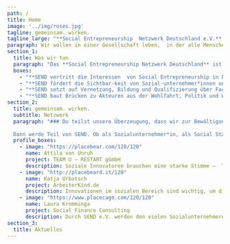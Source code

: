 ```yaml
---
path: /
title: Home
image: '../img/roses.jpg'
tagline: gemeinsam. wirken.
tagline_large: "**Social Entrepreneurship  Netzwerk Deutschland e.V.** Das Netzwerk für Social Entrepreneure und Social Startups in Deutschland."
paragraph: Wir wollen in einer Gesellschaft leben,  in der alle Menschen vom Fortschritt profitieren. Dafür vernetzen wir den Social Entrepreneurship Sektor und geben ihm eine Stimme.
section_1: 
  title: Was wir tun
  paragraph: "Das **Social Entrepreneurship Netzwerk Deutschland** ist die Anlaufstelle für das Thema Social Entrepreneurship in Deutschland. Wir vernetzen den Sektor und geben ihm eine Stimme!"
  boxes: 
    - "**SEND vertritt die Interessen  von Social Entrepreneurship in Deutschland, um die Rahmenbedingungen für Sozialunternehmer*innen zu verbessern.**"
    - "**SEND fördert die Sichtbar-keit von Sozial-unternehmer*innen und ihren Lösungen in der Öffentlichkeit.**"
    - "**SEND setzt auf Vernetzung, Bildung und Qualifizierung über Fachgruppen, Workshops und Events.**"
    - "**SEND baut Brücken zu Akteuren aus der Wohlfahrt, Politik und Wirtschaft.**"
section_2:
  title: gemeinsam. wirken.
  subtitle: Netzwerk
  paragraph: "### Du teilst unsere Überzeugung, dass wir zur Bewältigung unserer gesellschaftlichen Herausforderungen zeitgemäße Lösungen brauchen? 
  
  Dann werde Teil von SEND. Ob als Sozialunternehmer*in, als Social Startup oder als Fördermitglied. als Mitglied hast Du direkten Einfluss auf die Arbeit von SEND, wirst Teil eines weitreichenden [Netzwerks](/netzwerk) und erhältst Zugang zu verschiedenen Bildungs- und Austauschmöglichkeiten. Lass uns gemeinsam. wirken."
  profile_boxes:
    - image: "https://placebear.com/120/120"
      name: Attila von Unruh
      project: TEAM U — RESTART gGmbH
      description: Soziale Innovatoren brauchen eine starke Stimme –  TEAM U engagiert sich bei SEND, weil wir nur  gemeinsam Veränderungen bewirken können
    - image: "http://placebeard.it/120"
      name: Katja Urbatsch
      project: ArbeiterKind.de
      description: Innovationen im sozialen Bereich sind wichtig, um die Bedürfnisse einer Gesellschaft im Zeitalter von ansteigender Komplexität, Wertewandel, Diversität, Indivisualisierung, Globalisierung etc. zu hören, zu artikulieren und zu erfüllen.
    - image: "https://www.placecage.com/120/120"
      name: Laura Kromminga 
      project: Social Finance Consulting
      description: Durch SEND e.V. werden den vielen Sozialunternehmern in Deutschland eine gemeinsame Stimme gegeben, um langfristig und grundlegend etwas bewegen zu können
section_3:
  title: Aktuelles
---
```

